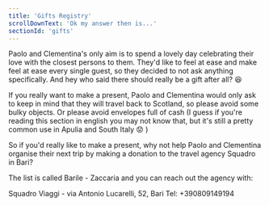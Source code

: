 ```yaml
---
title: 'Gifts Registry'
scrollDownText: 'Ok my answer then is...'
sectionId: 'gifts'
---
```


Paolo and Clementina's only aim is to spend a lovely day celebrating their love with the closest persons to them. They'd like to feel at ease and make feel at ease every single guest, so they decided to not ask anything specifically. And hey who said there should really be a gift after all? :satisfied:

If you really want to make a present, Paolo and Clementina would only ask to keep in mind that they will travel back to Scotland, so please avoid some bulky objects. Or please avoid envelopes full of cash (I guess if you're reading this section in english you may not know that, but it's still a pretty common use in Apulia and South Italy :worried: )

So if you'd really like to make a present, why not help Paolo and Clementina organise their next trip by making a donation to the travel agency Squadro in Bari?

The list is called Barile - Zaccaria and you can reach out the agency with:

Squadro Viaggi - via Antonio Lucarelli, 52, Bari
Tel: +390809149194